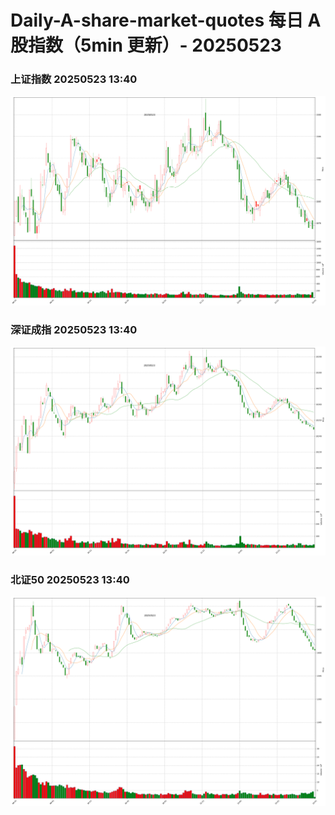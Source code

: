 
# Daily-A-share-market-quotes 每日 A 股指数（5min 更新）- 20250523

### 上证指数 20250523 13:40
![](./fig/2025/5/20250523-sh000001.png)

### 深证成指 20250523 13:40
![](./fig/2025/5/20250523-sz399001.png)

### 北证50 20250523 13:40
![](./fig/2025/5/20250523-bj899050.png)
